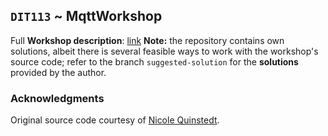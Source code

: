 ## `DIT113` ~ MqttWorkshop

Full **Workshop description**: [link](https://github.com/michalspano/DIT113MqttWorkshop/blob/main/README.md)
**Note:** the repository contains own solutions, albeit there is several feasible ways to work with the workshop's source code; refer to the branch `suggested-solution` for the **solutions** provided by the author. 

### Acknowledgments

Original source code courtesy of [Nicole Quinstedt](https://github.com/Quinstedt).
